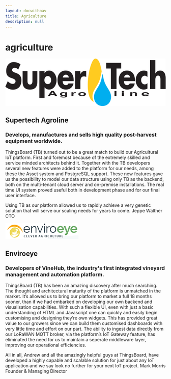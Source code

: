 ```yaml
---
layout: docwithnav
title: Agriculture
description: null
---
```


# agriculture

[ ![SuperTech Agroline](../.gitbook/assets/supertech-agroline.png)](http://agrolog.io)

##  Supertech Agroline <a id="agrolog"></a>

###  Develops, manufactures and sells high quality post-harvest equipment worldwide.

 ThingsBoard \(TB\) turned out to be a great match to build our Agricultural IoT platform. First and foremost because of the extremely skilled and service minded architects behind it. Together with the TB developers several new features were added to the platform for our needs, among these the Asset system and PostgreSQL support. These new features gave us the possibility to model our data structure using only TB as the backend, both on the multi-tenant cloud server and on-premise installations. The real time UI system proved useful both in development phase and for our final user interface.

 Using TB as our platform allowed us to rapidly achieve a very genetic solution that will serve our scaling needs for years to come. Jeppe Walther  
CTO

[ ![Enviroeye](../.gitbook/assets/enviroeye.png)](https://www.enviroeye.com.au/)

##  Enviroeye <a id="enviroeye"></a>

###  Developers of VineHub, the industry's first integrated vineyard management and automation platform.

 ThingsBoard \(TB\) has been an amazing discovery after much searching. The thought and architectural maturity of the platform is unmatched in the market. It’s allowed us to bring our platform to market a full 18 months sooner, than if we had embarked on developing our own backend and visualisation capabilities. With such a flexible UI, even with just a basic understanding of HTML and Javascript one can quickly and easily begin customising and designing they’re own widgets. This has provided great value to our growers since we can build them customised dashboards with very little time and effort on our part. The ability to ingest data directly from our LoRaWAN MQTT broker, via the platform’s IoT Gateway feature, has eliminated the need for us to maintain a seperate middleware layer, improving our operational efficiencies.

 All in all, Andrew and all the amazingly helpful guys at ThingsBoard, have developed a highly capable and scalable solution for just about any IoT application and we say look no further for your next IoT project. Mark Morris  
Founder & Managing Director


